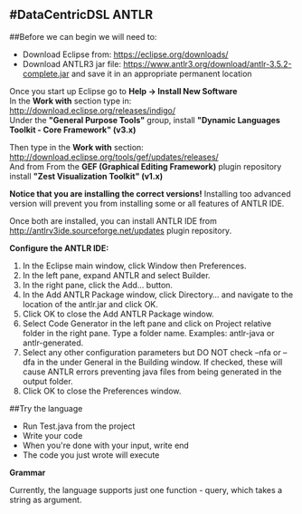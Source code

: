 #DataCentricDSL ANTLR
-------
##Before we can begin we will need to:
* Download Eclipse from: https://eclipse.org/downloads/
* Download ANTLR3 jar file:  https://www.antlr3.org/download/antlr-3.5.2-complete.jar and save it in an appropriate permanent location

Once you start up Eclipse go to <b>Help -> Install New Software</b><br>
In the <b>Work with</b> section type in: http://download.eclipse.org/releases/indigo/<br>
Under the <b>"General Purpose Tools"</b> group, install <b>"Dynamic Languages Toolkit - Core Framework" (v3.x)</b>

Then type in the <b>Work with</b> section: http://download.eclipse.org/tools/gef/updates/releases/<br>
And from From the <b>GEF (Graphical Editing Framework)</b> plugin repository install <b>"Zest Visualization Toolkit" (v1.x)</b>

<b>Notice that you are installing the correct versions!</b> Installing too advanced version will prevent you from installing some or all features of ANTLR IDE.

Once both are installed, you can install ANTLR IDE from http://antlrv3ide.sourceforge.net/updates plugin repository. 

<b>Configure the ANTLR IDE:</b>

1.  In the Eclipse main window, click Window then Preferences.
2.  In the left pane, expand ANTLR and select Builder.
3.  In the right pane, click the Add… button.
4.  In the Add ANTLR Package window, click Directory… and navigate to the location of the antlr.jar and click OK.
5.  Click OK to close the Add ANTLR Package window.
6.  Select Code Generator in the left pane and click on Project relative folder in the right pane. Type a folder name. Examples: antlr-java or antlr-generated.
7.  Select any other configuration parameters but DO NOT check –nfa or –dfa in the under General in the Building window. If checked, these will cause ANTLR errors preventing java files from being generated in the output folder.
8.  Click OK to close the Preferences window.


##Try the language
* Run Test.java from the project
* Write your code
* When you're done with your input, write end
* The code you just wrote will execute

<b>Grammar</b>

Currently, the language supports just one function - query, which takes a string as argument.

